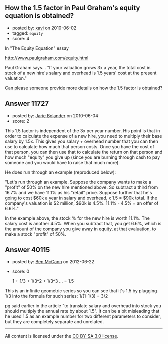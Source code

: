 ## How the 1.5 factor in Paul Graham's equity equation is obtained?

- posted by: [xavi](https://stackexchange.com/users/-1/3567-xavi) on 2010-06-02
- tagged: `equity`
- score: 4

In "The Equity Equation" essay

http://www.paulgraham.com/equity.html

Paul Graham says...
"If your valuation grows 3x a year, the total cost in stock of a new hire's salary and overhead is 1.5 years' cost at the present valuation."

Can please someone provide more details on how the 1.5 factor is obtained?


## Answer 11727

- posted by: [Jarie Bolander](https://stackexchange.com/users/-1/585-jarie-bolander) on 2010-06-04
- score: 2

This 1.5 factor is independent of the 3x per year number. His point is that in order to calculate the expense of a new hire, you need to multiply their base salary by 1.5x. This gives you salary + overhead number that you can then use to calculate how much that person costs. Once you have the cost of that person, you can then use that to calculate the return on that person and how much "equity" you give up (since you are burning through cash to pay someone and you would have to raise that much more).

He does run through an example (reproduced below):

"Let's run through an example. Suppose the company wants to make a "profit" of 50% on the new hire mentioned above. So subtract a third from 16.7% and we have 11.1% as his "retail" price. Suppose further that he's going to cost $60k a year in salary and overhead, x 1.5 = $90k total. If the company's valuation is $2 million, $90k is 4.5%. 11.1% - 4.5% = an offer of 6.6%."

In the example above, the stock % for the new hire is worth 11.1%. The salary cost is another 4.5%. When you subtract that, you get 6.6%, which is the amount of the company you give away in equity, at that evaluation, to make a stock "profit" of 50%.






## Answer 40115

- posted by: [Ben McCann](https://stackexchange.com/users/-1/18507-ben-mccann) on 2012-06-22
- score: 0

    1 + 1/3 + 1/3^2 + 1/3^3 ... = 1.5

This is an infinite geometric series so you can see that it's 1.5 by plugging 1/3 into the formula for such series:  1/(1-1/3) = 3/2

pg said earlier in the article "to translate salary and overhead into stock you should multiply the annual rate by about 1.5".  It can be a bit misleading that he used 1.5 as an example number for two different parameters to consider, but they are completely separate and unrelated.



---

All content is licensed under the [CC BY-SA 3.0 license](https://creativecommons.org/licenses/by-sa/3.0/).
